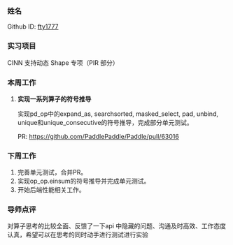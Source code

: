 ### 姓名

Github ID: [fty1777](https://github.com/fty1777)

### 实习项目

CINN 支持动态 Shape 专项（PIR 部分）

### 本周工作

1. **实现一系列算子的符号推导**

    实现pd_op中的expand_as, searchsorted, masked_select, pad, unbind, unique和unique_consecutive的符号推导，完成部分单元测试。

    PR: https://github.com/PaddlePaddle/Paddle/pull/63016

### 下周工作

1. 完善单元测试，合并PR。
2. 实现op_op.einsum的符号推导并完成单元测试。
3. 开始后端性能相关工作。

### 导师点评

对算子思考的比较全面、反馈了一下api 中隐藏的问题、沟通及时高效、工作态度认真，希望可以在思考的同时动手进行测试进行实验
